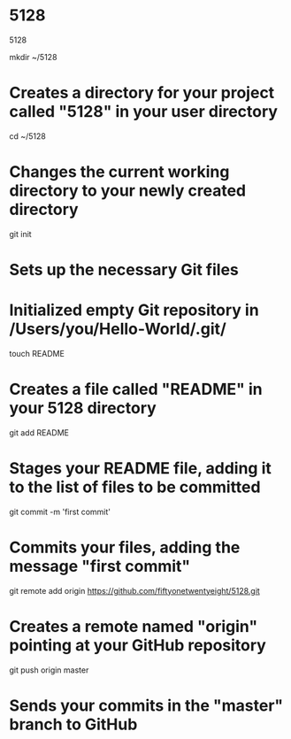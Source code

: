 5128
====

5128

mkdir ~/5128
# Creates a directory for your project called "5128" in your user directory

cd ~/5128
# Changes the current working directory to your newly created directory
git init
# Sets up the necessary Git files
# Initialized empty Git repository in /Users/you/Hello-World/.git/

touch README
# Creates a file called "README" in your 5128 directory

git add README
# Stages your README file, adding it to the list of files to be committed

git commit -m 'first commit'
# Commits your files, adding the message "first commit"

git remote add origin https://github.com/fiftyonetwentyeight/5128.git
# Creates a remote named "origin" pointing at your GitHub repository

git push origin master
# Sends your commits in the "master" branch to GitHub
